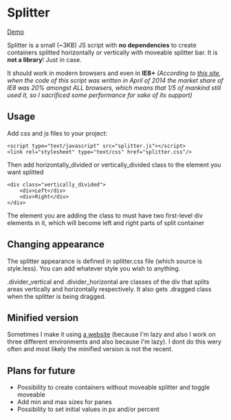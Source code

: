 Splitter
===

[Demo](http://andrienko.github.io/splitter/)

Splitter is a small (~3KB) JS script with **no dependencies** to create containers splitted horizontally or vertically
with moveable splitter bar. It is **not a library**! Just in case.

It should work in modern browsers and even in **IE8+** *(According to [this site](http://www.netmarketshare.com/browser-market-share.aspx?qprid=2&qpcustomd=0), when the code of
this script was written in April of 2014 the market share of IE8 was 20% amongst ALL browsers, which means that 1/5 of
mankind still used it, so I sacrificed some performance for sake of its support)*

Usage
---

Add css and js files to your project:

    <script type="text/javascript" src="splitter.js"></script>
    <link rel="stylesheet" type="text/css" href="splitter.css"/>

Then add horizontally_divided or vertically_divided class to the element you want splitted

    <div class="vertically_divided">
        <div>Left</div>
        <div>Right</div>
    </div>

The element you are adding the class to must have two first-level div elements in it, which will become left
and right parts of split container

Changing appearance
---

The splitter appearance is defined in splitter.css file (which source is style.less). You can add whatever style
you wish to anything.

.divider_vertical and .divider_horizontal are classes of the div that splits areas vertically and horizontally respectively.
It also gets .dragged class when the splitter is being dragged.

Minified version
---
Sometimes I make it using [a website](http://closure-compiler.appspot.com/home) (because I'm lazy and also I work on
three different environments and also because I'm lazy). I dont do this wery often and most likely the minified version
is not the recent.

Plans for future
---
 - Possibility to create containers without moveable splitter and toggle moveable
 - Add min and max sizes for panes
 - Possibility to set initial values in px and/or percent